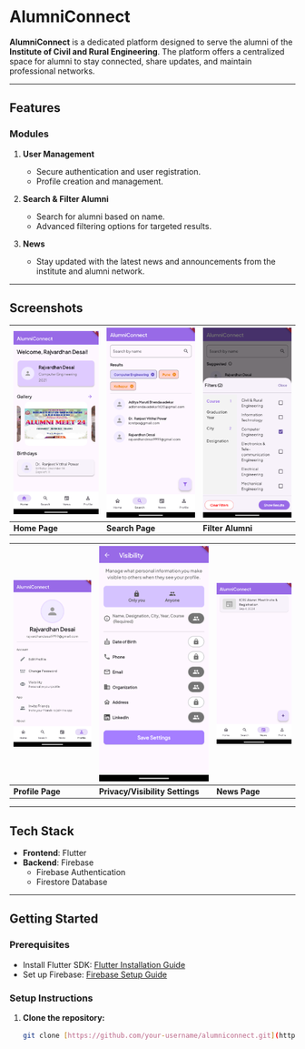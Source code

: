 # AlumniConnect

**AlumniConnect** is a dedicated platform designed to serve the alumni of the **Institute of Civil and Rural Engineering**. The platform offers a centralized space for alumni to stay connected, share updates, and maintain professional networks.

---

## Features

### Modules

1. **User Management**
   - Secure authentication and user registration.
   - Profile creation and management.

2. **Search & Filter Alumni**
   - Search for alumni based on name.
   - Advanced filtering options for targeted results.

3. **News**
   - Stay updated with the latest news and announcements from the institute and alumni network.

---

## Screenshots

| ![Home Page](Screenshots/home_page.png) | ![Search Alumni](Screenshots/search.png) | ![Filter Alumni](Screenshots/filter_alumni.png) |
|-----------------------------------------|-----------------------------------------|-----------------------------------------|
| **Home Page**                           | **Search Page**                         | **Filter Alumni**                        |

| ![Profile Page](Screenshots/profile.png) | ![Visibility Settings](Screenshots/visibility.png) | ![News Page](Screenshots/news.png) |
|------------------------------------------|------------------------------------------|------------------------------------------|
| **Profile Page**                         | **Privacy/Visibility Settings**          | **News Page**                            |

---

## Tech Stack

- **Frontend**: Flutter
- **Backend**: Firebase
  - Firebase Authentication
  - Firestore Database

---

## Getting Started

### Prerequisites

- Install Flutter SDK: [Flutter Installation Guide](https://flutter.dev/docs/get-started/install)
- Set up Firebase: [Firebase Setup Guide](https://firebase.google.com/docs/flutter/setup)

### Setup Instructions

1. **Clone the repository:**

   ```bash
   git clone [https://github.com/your-username/alumniconnect.git](https://github.com/Rajvardhan-Desai/AlumniConnect) 
   
